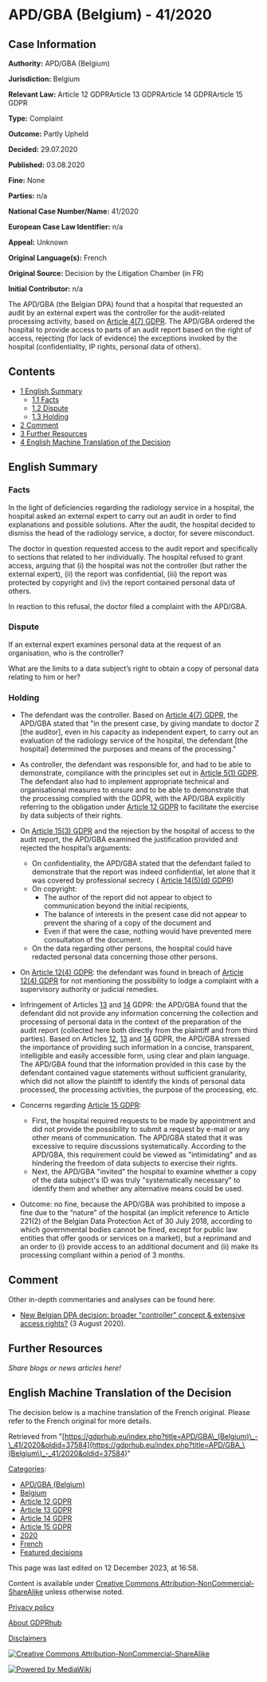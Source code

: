 # APD/GBA (Belgium) - 41/2020

## Case Information

**Authority:** APD/GBA (Belgium)

**Jurisdiction:** Belgium

**Relevant Law:** Article 12 GDPRArticle 13 GDPRArticle 14 GDPRArticle 15 GDPR

**Type:** Complaint

**Outcome:** Partly Upheld

**Decided:** 29.07.2020

**Published:** 03.08.2020

**Fine:** None

**Parties:** n/a

**National Case Number/Name:** 41/2020

**European Case Law Identifier:** n/a

**Appeal:** Unknown

**Original Language(s):** French

**Original Source:** Decision by the Litigation Chamber (in FR)

**Initial Contributor:** n/a

The APD/GBA (the Belgian DPA) found that a hospital that requested an audit by an external expert was the controller for the audit-related processing activity, based on [Article 4(7) GDPR](/index.php?title=Article_4_GDPR#7 "Article 4 GDPR"). The APD/GBA ordered the hospital to provide access to parts of an audit report based on the right of access, rejecting (for lack of evidence) the exceptions invoked by the hospital (confidentiality, IP rights, personal data of others).

## Contents

*   [1 English Summary](#English_Summary)
    *   [1.1 Facts](#Facts)
    *   [1.2 Dispute](#Dispute)
    *   [1.3 Holding](#Holding)
*   [2 Comment](#Comment)
*   [3 Further Resources](#Further_Resources)
*   [4 English Machine Translation of the Decision](#English_Machine_Translation_of_the_Decision)

## English Summary

### Facts

In the light of deficiencies regarding the radiology service in a hospital, the hospital asked an external expert to carry out an audit in order to find explanations and possible solutions. After the audit, the hospital decided to dismiss the head of the radiology service, a doctor, for severe misconduct.

The doctor in question requested access to the audit report and specifically to sections that related to her individually. The hospital refused to grant access, arguing that (i) the hospital was not the controller (but rather the external expert), (ii) the report was confidential, (iii) the report was protected by copyright and (iv) the report contained personal data of others.

In reaction to this refusal, the doctor filed a complaint with the APD/GBA.

### Dispute

If an external expert examines personal data at the request of an organisation, who is the controller?

What are the limits to a data subject’s right to obtain a copy of personal data relating to him or her?

### Holding

*   The defendant was the controller. Based on [Article 4(7) GDPR](/index.php?title=Article_4_GDPR#7 "Article 4 GDPR"), the APD/GBA stated that "in the present case, by giving mandate to doctor Z \[the auditor\], even in his capacity as independent expert, to carry out an evaluation of the radiology service of the hospital, the defendant \[the hospital\] determined the purposes and means of the processing."

*   As controller, the defendant was responsible for, and had to be able to demonstrate, compliance with the principles set out in [Article 5(1) GDPR](/index.php?title=Article_5_GDPR#1 "Article 5 GDPR"). The defendant also had to implement appropriate technical and organisational measures to ensure and to be able to demonstrate that the processing complied with the GDPR, with the APD/GBA explicitly referring to the obligation under [Article 12 GDPR](/index.php?title=Article_12_GDPR "Article 12 GDPR") to facilitate the exercise by data subjects of their rights.

*   On [Article 15(3) GDPR](/index.php?title=Article_15_GDPR#3 "Article 15 GDPR") and the rejection by the hospital of access to the audit report, the APD/GBA examined the justification provided and rejected the hospital’s arguments:
    *   On confidentiality, the APD/GBA stated that the defendant failed to demonstrate that the report was indeed confidential, let alone that it was covered by professional secrecy ( [Article 14(5)(d) GDPR](/index.php?title=Article_14_GDPR#5d "Article 14 GDPR"))
    *   On copyright:
        *   The author of the report did not appear to object to communication beyond the initial recipients,
        *   The balance of interests in the present case did not appear to prevent the sharing of a copy of the document and
        *   Even if that were the case, nothing would have prevented mere consultation of the document.
    *   On the data regarding other persons, the hospital could have redacted personal data concerning those other persons.

*   On [Article 12(4) GDPR](/index.php?title=Article_12_GDPR#4 "Article 12 GDPR"): the defendant was found in breach of [Article 12(4) GDPR](/index.php?title=Article_12_GDPR#4 "Article 12 GDPR") for not mentioning the possibility to lodge a complaint with a supervisory authority or judicial remedies.

*   Infringement of Articles [13](/index.php?title=Article_13_GDPR "Article 13 GDPR") and [14](/index.php?title=Article_14_GDPR "Article 14 GDPR") GDPR: the APD/GBA found that the defendant did not provide any information concerning the collection and processing of personal data in the context of the preparation of the audit report (collected here both directly from the plaintiff and from third parties). Based on Articles [12](/index.php?title=Article_12_GDPR "Article 12 GDPR"), [13](/index.php?title=Article_13_GDPR "Article 13 GDPR") and [14](/index.php?title=Article_14_GDPR "Article 14 GDPR") GDPR, the APD/GBA stressed the importance of providing such information in a concise, transparent, intelligible and easily accessible form, using clear and plain language. The APD/GBA found that the information provided in this case by the defendant contained vague statements without sufficient granularity, which did not allow the plaintiff to identify the kinds of personal data processed, the processing activities, the purpose of the processing, etc.

*   Concerns regarding [Article 15 GDPR](/index.php?title=Article_15_GDPR "Article 15 GDPR"):
    *   First, the hospital required requests to be made by appointment and did not provide the possibility to submit a request by e-mail or any other means of communication. The APD/GBA stated that it was excessive to require discussions systematically. According to the APD/GBA, this requirement could be viewed as "intimidating" and as hindering the freedom of data subjects to exercise their rights.
    *   Next, the APD/GBA "invited" the hospital to examine whether a copy of the data subject's ID was truly "systematically necessary" to identify them and whether any alternative means could be used.

*   Outcome: no fine, because the APD/GBA was prohibited to impose a fine due to the “nature” of the hospital (an implicit reference to Article 221(2) of the Belgian Data Protection Act of 30 July 2018, according to which governmental bodies cannot be fined, except for public law entities that offer goods or services on a market), but a reprimand and an order to (i) provide access to an additional document and (ii) make its processing compliant within a period of 3 months.

## Comment

Other in-depth commentaries and analyses can be found here:

*   [New Belgian DPA decision: broader "controller" concept & extensive access rights?](https://www.e-nautadutilh.com/56/4139/landing-pages/news-item.asp?sid=237c0fb4-7398-48b9-8ecf-a48d776e9738) (3 August 2020).

## Further Resources

_Share blogs or news articles here!_

## English Machine Translation of the Decision

The decision below is a machine translation of the French original. Please refer to the French original for more details.

Retrieved from "[https://gdprhub.eu/index.php?title=APD/GBA\_(Belgium)\_-\_41/2020&oldid=37584](https://gdprhub.eu/index.php?title=APD/GBA_\(Belgium\)_-_41/2020&oldid=37584)"

[Categories](/index.php?title=Special:Categories "Special:Categories"):

*   [APD/GBA (Belgium)](/index.php?title=Category:APD/GBA_\(Belgium\) "Category:APD/GBA (Belgium)")
*   [Belgium](/index.php?title=Category:Belgium "Category:Belgium")
*   [Article 12 GDPR](/index.php?title=Category:Article_12_GDPR "Category:Article 12 GDPR")
*   [Article 13 GDPR](/index.php?title=Category:Article_13_GDPR "Category:Article 13 GDPR")
*   [Article 14 GDPR](/index.php?title=Category:Article_14_GDPR "Category:Article 14 GDPR")
*   [Article 15 GDPR](/index.php?title=Category:Article_15_GDPR "Category:Article 15 GDPR")
*   [2020](/index.php?title=Category:2020 "Category:2020")
*   [French](/index.php?title=Category:French "Category:French")
*   [Featured decisions](/index.php?title=Category:Featured_decisions "Category:Featured decisions")

This page was last edited on 12 December 2023, at 16:58.

Content is available under [Creative Commons Attribution-NonCommercial-ShareAlike](https://creativecommons.org/licenses/by-nc-sa/4.0/) unless otherwise noted.

[Privacy policy](/index.php?title=GDPRhub:Privacy_policy)

[About GDPRhub](/index.php?title=GDPRhub:About)

[Disclaimers](/index.php?title=GDPRhub:General_disclaimer)

[![Creative Commons Attribution-NonCommercial-ShareAlike](/resources/assets/licenses/cc-by-nc-sa.png)](https://creativecommons.org/licenses/by-nc-sa/4.0/)

[![Powered by MediaWiki](/resources/assets/poweredby_mediawiki_88x31.png)](https://www.mediawiki.org/)